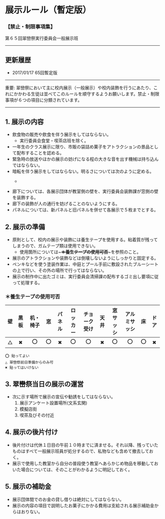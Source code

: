 # 展示ルール（暫定版） 

### 【禁止・制限事項集】 

第６５回翠巒祭実行委員会一般展示班 

----

## 更新履歴

- 2017/01/17 65回暫定版

----

重要: 翠巒祭において主に校内展示（一般展示）や校内装飾を行うにあたり、これにかかわる生徒は並べてこのルールを順守するようお願いします。禁止・制限事項が６つの項目に分類されています。 

----

## 1. 展示の内容

* 飲食物の販売や飲食を伴う展示をしてはならない。
  - 実行委員会食堂・喫茶店班を除く。
* 一年生のクラス展示に限り、市販の袋詰め菓子をアトラクションの景品として配布することを認める。
* 緊急時の放送やほかの展示の妨げになる程の大きな音を出す機械は持ち込んではならない。
* 暗転を伴う展示をしてはならない。明るさについては次のように定める。
  - ~~~展示中、蛍光灯を必ず点け、教室全体の明るさを確保すること。ただし、光の色を調節する程度は構わない。~~~
* 廊下については、各展示団体が教室側の壁を、実行委員会装飾課が窓側の壁を装飾する。
* 廊下の装飾が人の通行を妨げることのないようにする。
* パネルについては、新パネルと旧パネルを併せて各展示で５枚までとする。 

## 2. 展示の準備

* 原則として、校内の展示や装飾には養生テープを使用する。粘着質が残ってしまうので、ガムテープ類は使用できない。 
  - 使用箇所については~~~**＊養生テープの使用可否**~~~を参照のこと。
* 展示のアトラクションや装飾などは倒壊しないようにしっかりと固定する。
* ペンキなどを使う塗装作業は、中庭とプール手前に敷設されたブルーシートの上で行い、その外の場所で行ってはならない。
* 展示の制作中に出たゴミは、実行委員会清掃課の配布するゴミ出し要項に従って処理する。 

### ＊養生テープの使用可否

|壁|黒板|机・椅子|窓|パネル|ロッカー|チョーク受け|天井|窓サッシ|アルミサッシ|床|ドア|
|:-:|:-:|:-----:|:-:|:----:|:------:|:----------:|:--:|:------:|:---------:|:-:|:--:|
|△|✖  |⭕      |⭕|✖    |⭕      |⭕          |✖  |⭕      |⭕          |⭕|✖  |

~~~
⭕ 貼ってよい
△ 翠巒祭前日準備からのみ可
✖ 貼ってはいけない 
~~~

## 3. 翠巒祭当日の展示の運営

* 次に示す場所で展示の宣伝や勧誘をしてはならない。 
  1. 展示アンケート設置場所(文系玄関)
  2. 模擬店街
  3. 喫茶及びその付近

## 4. 展示の後片付け

* 後片付けは代休１日目の午前１０時までに済ませる。それ以降、残っていたものはすべて一般展示班員が処分するので、私物なども含めて撤去しておく。
* 展示で使用した教室から自分の普段使う教室へあらかじめ物品を移動しておいた場合については、そのことがわかるように明記しておく。 

## 5. 展示の補助金

* 展示団体間でのお金の貸し借りは絶対にしてはならない。
* 展示の内容の項目で説明したお菓子にかかる費用は支給される展示補助金からはおりない。 